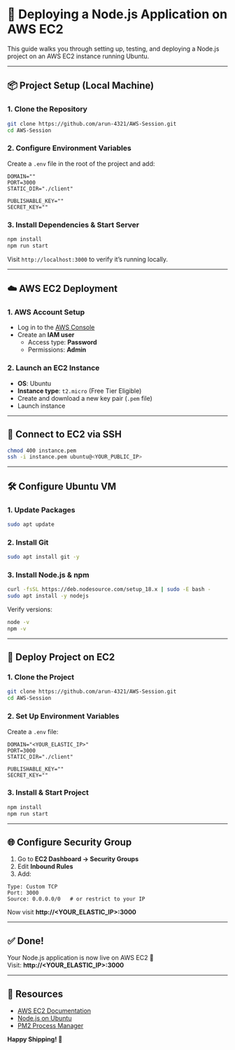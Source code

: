 # 🚀 Deploying a Node.js Application on AWS EC2

This guide walks you through setting up, testing, and deploying a Node.js project on an AWS EC2 instance running Ubuntu.

---

## 📦 Project Setup (Local Machine)

### 1. Clone the Repository
```bash
git clone https://github.com/arun-4321/AWS-Session.git
cd AWS-Session
```

### 2. Configure Environment Variables  
Create a `.env` file in the root of the project and add:
```env
DOMAIN=""
PORT=3000
STATIC_DIR="./client"

PUBLISHABLE_KEY=""
SECRET_KEY=""
```

### 3. Install Dependencies & Start Server
```bash
npm install
npm run start
```
Visit `http://localhost:3000` to verify it’s running locally.

---

## ☁️ AWS EC2 Deployment

### 1. AWS Account Setup
- Log in to the [AWS Console](https://console.aws.amazon.com/)
- Create an **IAM user**  
  - Access type: **Password**  
  - Permissions: **Admin**

### 2. Launch an EC2 Instance
- **OS**: Ubuntu  
- **Instance type**: `t2.micro` (Free Tier Eligible)  
- Create and download a new key pair (`.pem` file)  
- Launch instance  

---

## 🔐 Connect to EC2 via SSH
```bash
chmod 400 instance.pem
ssh -i instance.pem ubuntu@<YOUR_PUBLIC_IP>
```

---

## 🛠️ Configure Ubuntu VM

### 1. Update Packages
```bash
sudo apt update
```

### 2. Install Git
```bash
sudo apt install git -y
```

### 3. Install Node.js & npm
```bash
curl -fsSL https://deb.nodesource.com/setup_18.x | sudo -E bash -
sudo apt install -y nodejs
```
Verify versions:
```bash
node -v
npm -v
```

---

## 🚀 Deploy Project on EC2

### 1. Clone the Project
```bash
git clone https://github.com/arun-4321/AWS-Session.git
cd AWS-Session
```

### 2. Set Up Environment Variables  
Create a `.env` file:
```env
DOMAIN="<YOUR_ELASTIC_IP>"
PORT=3000
STATIC_DIR="./client"

PUBLISHABLE_KEY=""
SECRET_KEY=""
```

### 3. Install & Start Project
```bash
npm install
npm run start
```

---

## 🌐 Configure Security Group

1. Go to **EC2 Dashboard → Security Groups**  
2. Edit **Inbound Rules**  
3. Add:
```
Type: Custom TCP
Port: 3000
Source: 0.0.0.0/0   # or restrict to your IP
```
Now visit **http://<YOUR_ELASTIC_IP>:3000**

---



## ✅ Done!

Your Node.js application is now live on AWS EC2 🎉  
Visit: **http://<YOUR_ELASTIC_IP>:3000**

---

## 📎 Resources
- [AWS EC2 Documentation](https://docs.aws.amazon.com/ec2/)  
- [Node.js on Ubuntu](https://github.com/nodesource/distributions)  
- [PM2 Process Manager](https://pm2.keymetrics.io/)  

**Happy Shipping! 🚀**
